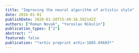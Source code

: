```yaml
---
title: "Improving the neural algorithm of artistic style"
date: 2016-01-01
publishDate: 2020-01-20T15:49:16.582142Z
authors: ["Roman Novak", "Yaroslav Nikulin"]
publication_types: ["2"]
abstract: ""
featured: false
publication: "*arXiv preprint arXiv:1605.04603*"
---
```


